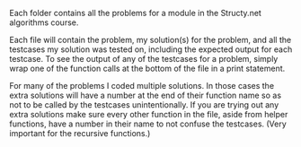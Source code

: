 Each folder contains all the problems for a module in the Structy.net algorithms course. 

Each file will contain the problem, my solution(s) for the problem, and all the testcases my solution was tested on, including the expected output for each testcase. To see the output of any of the testcases for a problem, simply wrap one of the function calls at the bottom of the file in a print statement.

For many of the problems I coded multiple solutions. In those cases the extra solutions will have a number at the end of their function name so as not to be called by the testcases unintentionally. If you are trying out any extra solutions make sure every other function in the file, aside from helper functions, have a number in their name to not confuse the testcases. (Very important for the recursive functions.) 
